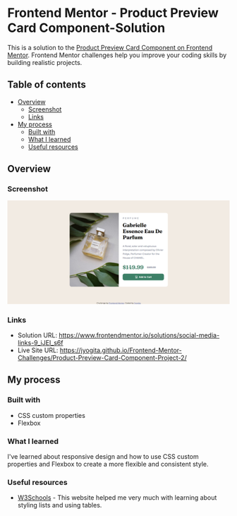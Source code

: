# Frontend Mentor - Product Preview Card Component-Solution

This is a solution to the [Product Preview Card Component on Frontend Mentor](https://www.frontendmentor.io/challenges/product-preview-card-component-GO7UmttRfa). Frontend Mentor challenges help you improve your coding skills by building realistic projects.

## Table of contents

- [Overview](#overview)
  - [Screenshot](#screenshot)
  - [Links](#links)
- [My process](#my-process)
  - [Built with](#built-with)
  - [What I learned](#what-i-learned)
  - [Useful resources](#useful-resources)


## Overview

### Screenshot

![](./screenshot.png)

### Links

- Solution URL: https://www.frontendmentor.io/solutions/social-media-links-9_iJEI_s6f
- Live Site URL: https://jyogita.github.io/Frontend-Mentor-Challenges/Product-Preview-Card-Component-Project-2/

## My process

### Built with

- CSS custom properties
- Flexbox

### What I learned

I've learned about responsive design and how to use CSS custom properties and Flexbox to create a more flexible and consistent style.

### Useful resources

- [W3Schools](https://www.w3schools.com/) - This website helped me very much with learning about styling lists and using tables.